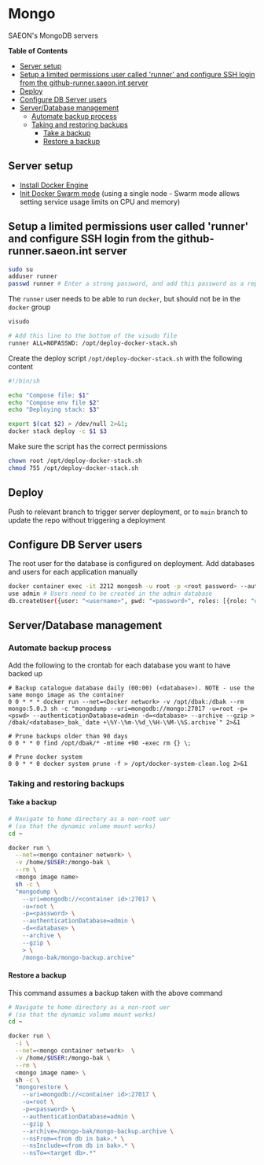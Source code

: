 # Mongo
SAEON's MongoDB servers

<!-- START doctoc generated TOC please keep comment here to allow auto update -->
<!-- DON'T EDIT THIS SECTION, INSTEAD RE-RUN doctoc TO UPDATE -->
**Table of Contents**

- [Server setup](#server-setup)
- [Setup a limited permissions user called 'runner' and configure SSH login from the github-runner.saeon.int server](#setup-a-limited-permissions-user-called-runner-and-configure-ssh-login-from-the-github-runnersaeonint-server)
- [Deploy](#deploy)
- [Configure DB Server users](#configure-db-server-users)
- [Server/Database management](#serverdatabase-management)
  - [Automate backup process](#automate-backup-process)
  - [Taking and restoring backups](#taking-and-restoring-backups)
    - [Take a backup](#take-a-backup)
    - [Restore a backup](#restore-a-backup)

<!-- END doctoc generated TOC please keep comment here to allow auto update -->

## Server setup

- [Install Docker Engine](https://docs.docker.com/engine/install/centos/)
- [Init Docker Swarm mode](https://docs.docker.com/engine/swarm/swarm-tutorial/create-swarm/) (using a single node - Swarm mode allows setting service usage limits on CPU and memory)

## Setup a limited permissions user called 'runner' and configure SSH login from the github-runner.saeon.int server
```sh
sudo su
adduser runner
passwd runner # Enter a strong password, and add this password as a repository secret
```

The `runner` user needs to be able to run `docker`, but should not be in the `docker` group

```sh
visudo

# Add this line to the bottom of the visudo file
runner ALL=NOPASSWD: /opt/deploy-docker-stack.sh
```

Create the deploy script `/opt/deploy-docker-stack.sh` with the following content

```sh
#!/bin/sh

echo "Compose file: $1"
echo "Compose env file $2"
echo "Deploying stack: $3"

export $(cat $2) > /dev/null 2>&1;
docker stack deploy -c $1 $3
```

Make sure the script has the correct permissions

```sh
chown root /opt/deploy-docker-stack.sh 
chmod 755 /opt/deploy-docker-stack.sh
```

## Deploy
Push to relevant branch to trigger server deployment, or to `main` branch to update the repo without triggering a deployment 

## Configure DB Server users
The root user for the database is configured on deployment. Add databases and users for each application manually

```sh
docker container exec -it 2212 mongosh -u root -p <root password> --authenticationDatabase admin
use admin # Users need to be created in the admin database
db.createUser({user: "<username>", pwd: "<password>", roles: [{role: "dbOwner", db: "<database>"}]})
```

## Server/Database management
### Automate backup process
Add the following to the crontab for each database you want to have backed up

```
# Backup catalogue database daily (00:00) (<database>). NOTE - use the same mongo image as the container
0 0 * * * docker run --net=<Docker network> -v /opt/dbak:/dbak --rm mongo:5.0.3 sh -c "mongodump --uri=mongodb://mongo:27017 -u=root -p=<pswd> --authenticationDatabase=admin -d=<database> --archive --gzip > /dbak/<database>_bak_`date +\%Y-\%m-\%d_\%H-\%M-\%S.archive`" 2>&1

# Prune backups older than 90 days
0 0 * * 0 find /opt/dbak/* -mtime +90 -exec rm {} \;

# Prune docker system
0 0 * * 0 docker system prune -f > /opt/docker-system-clean.log 2>&1
```

### Taking and restoring backups
#### Take a backup
```sh
# Navigate to home directory as a non-root uer
# (so that the dynamic volume mount works)
cd ~

docker run \
  --net=<mongo container network> \
  -v /home/$USER:/mongo-bak \
  --rm \
  <mongo image name>
  sh -c \
  "mongodump \
    --uri=mongodb://<container id>:27017 \
    -u=root \
    -p=<password> \
    --authenticationDatabase=admin \
    -d=<database> \
    --archive \
    --gzip \
    > \
    /mongo-bak/mongo-backup.archive"
```

#### Restore a backup
This command assumes a backup taken with the above command
```sh
# Navigate to home directory as a non-root uer
# (so that the dynamic volume mount works)
cd ~

docker run \
  -i \
  --net=<mongo container network>  \
  -v /home/$USER:/mongo-bak \
  --rm \
  <mongo image name> \
  sh -c \
  "mongorestore \
    --uri=mongodb://<container id>:27017 \
    -u=root \
    -p=<password> \
    --authenticationDatabase=admin \
    --gzip \
    --archive=/mongo-bak/mongo-backup.archive \
    --nsFrom=<from db in bak>.* \
    --nsInclude=<from db in bak>.* \
    --nsTo=<target db>.*" 
```